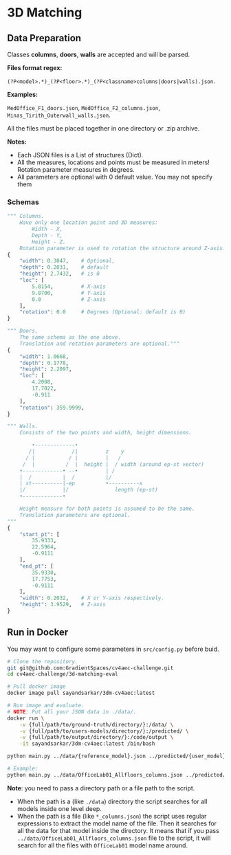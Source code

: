 # 3D Matching

## Data Preparation

Classes **columns**, **doors**, **walls** are accepted and will be parsed.

**Files format regex:**

`(?P<model>.*)_(?P<floor>.*)_(?P<classname>columns|doors|walls).json`.

**Examples:**

`MedOffice_F1_doors.json`, `MedOffice_F2_columns.json`, `Minas_Tirith_Outerwall_walls.json`.

All the files must be placed together in one directory or .zip archive.

**Notes:**

* Each JSON files is a List of structures (Dict).
* All the measures, locations and points must be measured in meters! Rotation parameter measures in degrees.
* All parameters are optional with 0 default value. You may not specify them

### Schemas

``` python
""" Columns.
    Have only one location point and 3D measures:
        Width - X,
        Depth - Y,
        Height - Z.
    Rotation parameter is used to rotation the structure around Z-axis."""
{
    "width": 0.3047,    # Optional,
    "depth": 0.2031,    # default
    "height": 2.7432,   # is 0
    "loc": [
        5.8154,         # X-axis
        9.8700,         # Y-axis
        0.0             # Z-axis
    ],
    "rotation": 0.0     # Degrees (Optional: default is 0)
}

""" Doors.
    The same schema as the one above.
    Translation and rotation parameters are optional."""
{
    "width": 1.0668,
    "depth": 0.1778,
    "height": 2.2097,
    "loc": [
        4.2008,
        17.7022,
        -0.911
    ],
    "rotation": 359.9999,
}

""" Walls.
    Consists of the two points and width, height dimensions.

        •-------------•
       /|            /|         z    y
      / |           / |         |   /
     /  |          /  |  height |  / width (around ep-st vector)
    •-------------• --•         | /
    |  /          |  /          |/
    | st----------|-ep          •----------x
    |/            |/               length (ep-st)
    •-------------•

    Height measure for both points is assumed to be the same.
    Translation parameters are optional.
"""
{
    "start_pt": [
        35.9333,
        22.5964,
        -0.9111
    ],
    "end_pt": [
        35.9330,
        17.7753,
        -0.9111
    ],
    "width": 0.2032,    # X or Y-axis respectively.
    "height": 3.9529,   # Z-axis
}
```

## Run in Docker

You may want to configure some parameters in `src/config.py` before buid.

```bash
# Clone the repository.
git git@github.com:GradientSpaces/cv4aec-challenge.git
cd cv4aec-challenge/3d-matching-eval

# Pull docker image
docker image pull sayandsarkar/3dm-cv4aec:latest

# Run image and evaluate.
# NOTE: Put all your JSON data in ./data/.
docker run \
    -v {full/path/to/ground-truth/directory/}:/data/ \
    -v {full/path/to/users-models/directory/}:/predicted/ \
    -v {full/path/to/output/directory/}:/code/output \
    -it sayandsarkar/3dm-cv4aec:latest /bin/bash

python main.py ../data/{reference_model}.json ../predicted/{user_model}.json --output/match.json

# Example:
python main.py ../data/OfficeLab01_Allfloors_columns.json ../predicted/OfficeLab01_Allfloors_columns.json --output output/match.json
```

**Note**: you need to pass a directory path or a file path to the script.

* When the path is a (like `./data`) directory the script searches for all models inside one level deep.
* When the path is a file (like `*_columns.json`) the script uses regular expressions to extract the model name of the file. Then it searches for all the data for that model inside the directory. It means that if you pass `../data/OfficeLab01_Allfloors_columns.json` file to the script, it will search for all the files with `OfficeLab01` model name around.
